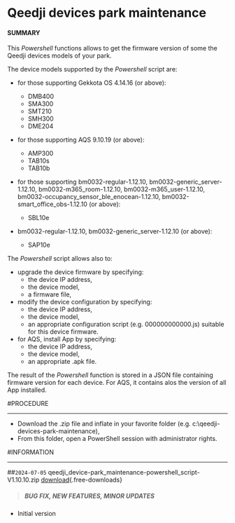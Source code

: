 # Qeedji devices park maintenance

#### **SUMMARY**

This *Powershell* functions allows to get the firmware version of some the Qeedji devices models of your park. 

The device models supported by the *Powershell* script are:

- for those supporting Gekkota OS 4.14.16 (or above):
	- DMB400
	- SMA300
	- SMT210
	- SMH300
	- DME204

- for those supporting AQS 9.10.19 (or above):
	- AMP300
	- TAB10s
	- TAB10b

- for those supporting bm0032-regular-1.12.10, bm0032-generic_server-1.12.10, bm0032-m365_room-1.12.10, bm0032-m365_user-1.12.10, bm0032-occupancy_sensor_ble_enocean-1.12.10, bm0032-smart_office_obs-1.12.10 (or above): 
	- SBL10e

- bm0032-regular-1.12.10, bm0032-generic_server-1.12.10 (or above):
	- SAP10e  

The *Powershell* script allows also to:

- upgrade the device firmware by specifying:
	- the device IP address,
	- the device model,
	- a firmware file,
- modify the device configuration by specifying:
	- the device IP address,
	- the device model,
	- an appropriate configuration script (e.g. 000000000000.js) suitable for this device firmware.
- for AQS, install App by specifying:
	- the device IP address,
	- the device model,
	- an appropriate .apk file.     

The result of the *Powershell* function is stored in a JSON file containing firmware version for each device. For AQS, it contains alos the version of all App installed.

#PROCEDURE
***********************************************************************
- Download the .zip file and inflate in your favorite folder (e.g. c:\qeedji-devices-park-maintenance\), 
- From this folder, open a PowerShell session with administrator rights. 
	
#INFORMATION
***********************************************************************
##`2024-07-05` qeedji_device-park_maintenance-powershell_script-V1.10.10.zip [download](scripts/powershell/qeedji_device-park_maintenance-powershell_script-V1.10.10.zip){.free-downloads}
>##### **BUG FIX, NEW FEATURES, MINOR UPDATES**
- Initial version 
